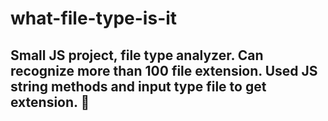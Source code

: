 # what-file-type-is-it
Small JS project, file type analyzer. Can  recognize more than 100 file extension. Used JS string methods and input type file to get extension. 📁
---
